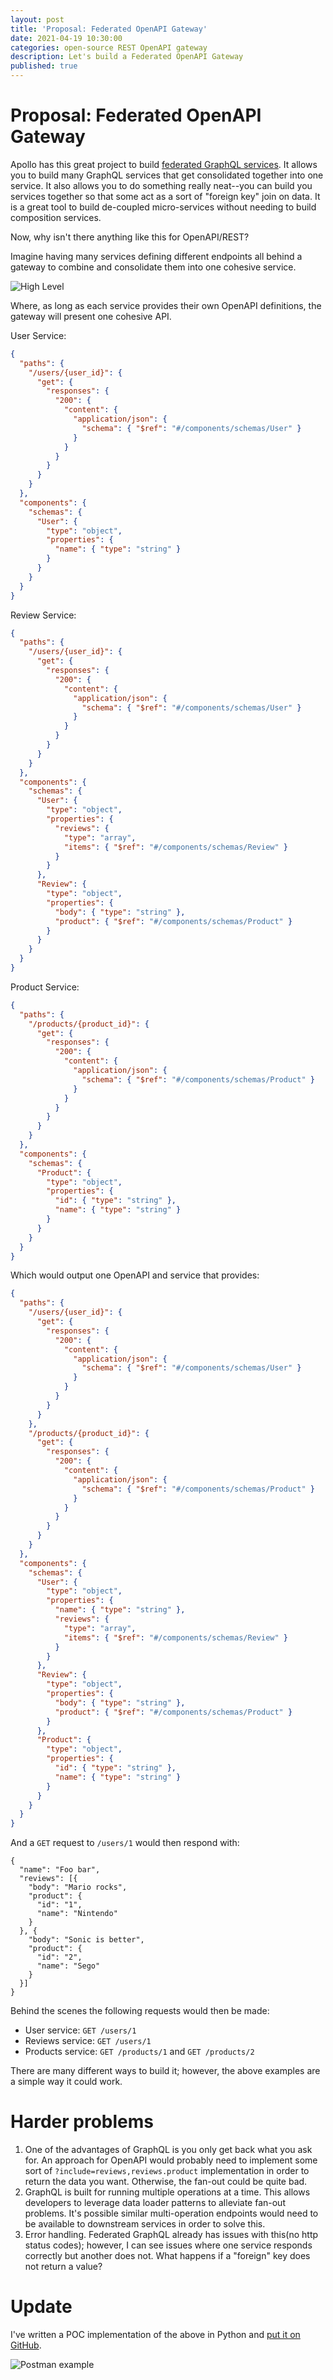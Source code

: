 ```yaml
---
layout: post
title: 'Proposal: Federated OpenAPI Gateway'
date: 2021-04-19 10:30:00
categories: open-source REST OpenAPI gateway
description: Let's build a Federated OpenAPI Gateway
published: true
---
```


# Proposal: Federated OpenAPI Gateway

Apollo has this great project to build [federated GraphQL services](https://www.apollographql.com/docs/federation/).
It allows you to build many GraphQL services that get consolidated together into one service.
It also allows you to do something really neat--you can build you services
together so that some act as a sort of "foreign key" join on data.
It is a great tool to build de-coupled micro-services without
needing to build composition services.

Now, why isn't there anything like this for OpenAPI/REST?

Imagine having many services defining different endpoints all behind a gateway
to combine and consolidate them into one cohesive service.

![High Level](/assets/posts/openapi-gw/openapi-gw-high-level.png)

Where, as long as each service provides their own OpenAPI definitions, the gateway will
present one cohesive API.

User Service:

```json
{
  "paths": {
    "/users/{user_id}": {
      "get": {
        "responses": {
          "200": {
            "content": {
              "application/json": {
                "schema": { "$ref": "#/components/schemas/User" }
              }
            }
          }
        }
      }
    }
  },
  "components": {
    "schemas": {
      "User": {
        "type": "object",
        "properties": {
          "name": { "type": "string" }
        }
      }
    }
  }
}
```

Review Service:

```json
{
  "paths": {
    "/users/{user_id}": {
      "get": {
        "responses": {
          "200": {
            "content": {
              "application/json": {
                "schema": { "$ref": "#/components/schemas/User" }
              }
            }
          }
        }
      }
    }
  },
  "components": {
    "schemas": {
      "User": {
        "type": "object",
        "properties": {
          "reviews": {
            "type": "array",
            "items": { "$ref": "#/components/schemas/Review" }
          }
        }
      },
      "Review": {
        "type": "object",
        "properties": {
          "body": { "type": "string" },
          "product": { "$ref": "#/components/schemas/Product" }
        }
      }
    }
  }
}
```

Product Service:

```json
{
  "paths": {
    "/products/{product_id}": {
      "get": {
        "responses": {
          "200": {
            "content": {
              "application/json": {
                "schema": { "$ref": "#/components/schemas/Product" }
              }
            }
          }
        }
      }
    }
  },
  "components": {
    "schemas": {
      "Product": {
        "type": "object",
        "properties": {
          "id": { "type": "string" },
          "name": { "type": "string" }
        }
      }
    }
  }
}
```

Which would output one OpenAPI and service that provides:

```json
{
  "paths": {
    "/users/{user_id}": {
      "get": {
        "responses": {
          "200": {
            "content": {
              "application/json": {
                "schema": { "$ref": "#/components/schemas/User" }
              }
            }
          }
        }
      }
    },
    "/products/{product_id}": {
      "get": {
        "responses": {
          "200": {
            "content": {
              "application/json": {
                "schema": { "$ref": "#/components/schemas/Product" }
              }
            }
          }
        }
      }
    }
  },
  "components": {
    "schemas": {
      "User": {
        "type": "object",
        "properties": {
          "name": { "type": "string" },
          "reviews": {
            "type": "array",
            "items": { "$ref": "#/components/schemas/Review" }
          }
        }
      },
      "Review": {
        "type": "object",
        "properties": {
          "body": { "type": "string" },
          "product": { "$ref": "#/components/schemas/Product" }
        }
      },
      "Product": {
        "type": "object",
        "properties": {
          "id": { "type": "string" },
          "name": { "type": "string" }
        }
      }
    }
  }
}
```

And a `GET` request to `/users/1` would then respond with:

```
{
  "name": "Foo bar",
  "reviews": [{
    "body": "Mario rocks",
    "product": {
      "id": "1",
      "name": "Nintendo"
    }
  }, {
    "body": "Sonic is better",
    "product": {
      "id": "2",
      "name": "Sego"
    }
  }]
}
```

Behind the scenes the following requests would then be made:

- User service: `GET /users/1`
- Reviews service: `GET /users/1`
- Products service: `GET /products/1` and `GET /products/2`

There are many different ways to build it; however, the above
examples are a simple way it could work.

# Harder problems

1. One of the advantages of GraphQL is you only get back what you ask for.
   An approach for OpenAPI would probably need to implement some sort of
   `?include=reviews,reviews.product` implementation in order to return the data you want. Otherwise, the fan-out could be quite bad.
2. GraphQL is built for running multiple operations at a time. This allows
   developers to leverage data loader patterns to alleviate fan-out problems.
   It's possible similar multi-operation endpoints would need to be
   available to downstream services in order to solve this.
3. Error handling. Federated GraphQL already has issues
   with this(no http status codes); however, I can see issues where one
   service responds correctly but another does not. What happens if
   a "foreign" key does not return a value?

# Update

I've written a POC implementation of the above in Python and [put it on GitHub](https://github.com/vangheem/federated-openapi-poc).

![Postman example](/assets/posts/openapi-gw/openapi-gw-postman.png)
